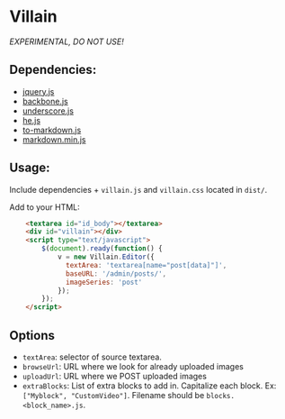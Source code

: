 Villain
=======

*EXPERIMENTAL, DO NOT USE!*

## Dependencies:

* [jquery.js](http://jquery.com/download/)
* [backbone.js](http://backbonejs.org/backbone-min.js)
* [underscore.js](http://underscorejs.org/underscore-min.js)
* [he.js](https://github.com/mathiasbynens/he)
* [to-markdown.js](https://github.com/domchristie/to-markdown)
* [markdown.min.js](https://github.com/evilstreak/markdown-js)

## Usage:

Include dependencies + `villain.js` and `villain.css` located in `dist/`.

Add to your HTML:

```html
    <textarea id="id_body"></textarea>
    <div id="villain"></div>
    <script type="text/javascript">
        $(document).ready(function() {
            v = new Villain.Editor({
              textArea: 'textarea[name="post[data]"]',
              baseURL: '/admin/posts/',
              imageSeries: 'post'
            });
        });
    </script>
```

## Options

  * `textArea`: selector of source textarea.
  * `browseUrl`: URL where we look for already uploaded images
  * `uploadUrl`: URL where we POST uploaded images
  * `extraBlocks`: List of extra blocks to add in. Capitalize each block. Ex: `["Myblock", "CustomVideo"]`. Filename should be `blocks.<block_name>.js`.